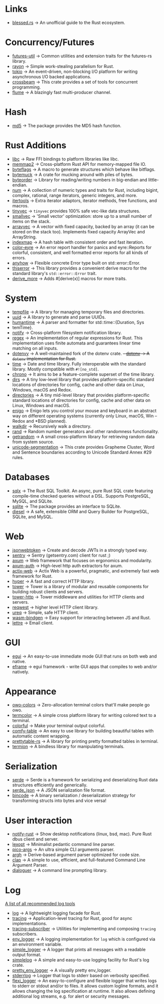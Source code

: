 # Links

- [blessed.rs](https://blessed.rs/crates) -> An unofficial guide to the Rust ecosystem.

# Concurrency/Futures

- [futures-util](https://crates.io/crates/futures-util) -> Common utilities and extension traits for the futures-rs library.
- [rayon](https://crates.io/crates/rayon) -> Simple work-stealing parallelism for Rust.
- [tokio](https://crates.io/crates/tokio) -> An event-driven, non-blocking I/O platform for writing asynchronous I/O backed applications.
- [crossbeam](https://crates.io/crates/crossbeam) -> This crate provides a set of tools for concurrent programming.
- [flume](https://crates.io/crates/flume) -> A blazingly fast multi-producer channel.

# Hash

- [md5](https://crates.io/crates/md5) -> The package provides the MD5 hash function.

# Rust Additions

- [libc](https://crates.io/crates/libc) -> Raw FFI bindings to platform libraries like libc.
- [memmap2](https://crates.io/crates/memmap2) -> Cross-platform Rust API for memory-mapped file IO.
- [byteflags](https://crates.io/crates/bitflags) -> A macro to generate structures which behave like bitflags.
- [bytemuck](https://crates.io/crates/bytemuck) -> A crate for mucking around with piles of bytes.
- [byteorder](https://crates.io/crates/byteorder) -> Library for reading/writing numbers in big-endian and little-endian.
- [num](https://crates.io/crates/num) -> A collection of numeric types and traits for Rust, including bigint, complex, rational, range iterators, generic integers, and more.
- [itertools](https://crates.io/crates/itertools) -> Extra iterator adaptors, iterator methods, free functions, and macros.
- [tinyvec](https://crates.io/crates/tinyvec) -> `tinyvec` provides 100% safe vec-like data structures.
- [smallvec](https://crates.io/crates/smallvec) -> 'Small vector' optimization: store up to a small number of items on the stack.
- [arrayvec](https://crates.io/crates/arrayvec) -> A vector with fixed capacity, backed by an array (it can be stored on the stack too). Implements fixed capacity ArrayVec and ArrayString.
- [indexmap](https://crates.io/crates/indexmap) -> A hash table with consistent order and fast iteration.
- [color-eyre](https://crates.io/crates/color-eyre) -> An error report handler for panics and eyre::Reports for colorful, consistent, and well formatted error reports for all kinds of errors.
- [anyhow](https://crates.io/crates/anyhow) -> Flexible concrete Error type built on std::error::Error.
- [thiserror](https://crates.io/crates/thiserror) -> This library provides a convenient derive macro for the standard library's `std::error::Error` trait.
- [derive_more](https://crates.io/crates/derive_more) -> Adds #[derive(x)] macros for more traits.

# System

- [tempfile](https://crates.io/crates/tempfile) -> A library for managing temporary files and directories.
- [uuid](https://crates.io/crates/uuid) -> A library to generate and parse UUIDs.
- [humantime](https://crates.io/crates/humantime) -> A parser and formatter for std::time::{Duration, Sys
- temTime}.
- [notify](https://crates.io/crates/notify) -> Cross-platform filesystem notification library.
- [regex](https://crates.io/crates/regex) -> An implementation of regular expressions for Rust. This implementation uses finite automata and guarantees linear time matching on all inputs.
- [dotenvy](https://crates.io/crates/dotenvy) -> A well-maintained fork of the dotenv crate.
~~- [dotenv](https://crates.io/crates/dotenv) -> A `dotenv` implementation for Rust.~~
- [time](https://crates.io/crates/time) -> Date and time library. Fully interoperable with the standard library. Mostly compatible with `#![no_std]`.
- [chrono](https://crates.io/crates/chrono) -> It aims to be a feature-complete superset of the time library.
- [dirs](https://crates.io/crates/dirs) -> A tiny low-level library that provides platform-specific standard locations of directories for config, cache and other data on Linux, Windows, macOS and Redox.
- [directories](https://crates.io/crates/directories) -> A tiny mid-level library that provides platform-specific standard locations of directories for config, cache and other data on Linux, Windows and macOS.
- [enigo](https://crates.io/crates/enigo) -> Enigo lets you control your mouse and keyboard in an abstract way on different operating systems (currently only Linux, macOS, Win – Redox and *BSD planned).
- [walkdir](https://crates.io/crates/walkdir) -> Recursively walk a directory.
- [rand](https://crates.io/crates/rand) -> Random number generators and other randomness functionality.
- [getrandom](https://crates.io/crates/getrandom) -> A small cross-platform library for retrieving random data from system source.
- [unicode-segmentation](https://crates.io/crates/unicode-segmentation) -> This crate provides Grapheme Cluster, Word and Sentence boundaries according to Unicode Standard Annex #29 rules.

# Databases

- [sqlx](https://crates.io/crates/sqlx) -> The Rust SQL Toolkit. An async, pure Rust SQL crate featuring compile-time checked queries without a DSL. Supports PostgreSQL, MySQL, and SQLite.
- [sqlite](https://crates.io/crates/sqlite) -> The package provides an interface to SQLite.
- [diesel](https://crates.io/crates/diesel) -> A safe, extensible ORM and Query Builder for PostgreSQL, SQLite, and MySQL.

# Web

- [jsonwebtoken](https://crates.io/crates/jsonwebtoken) -> Create and decode JWTs in a strongly typed way.
- [sentry](https://crates.io/crates/sentry) -> Sentry (getsentry.com) client for rust ;)
- [axum](https://crates.io/crates/axum) -> Web framework that focuses on ergonomics and modularity.
- [axum-auth](https://crates.io/crates/axum-auth) -> High-level http auth extractors for axum.
- [actix-web](https://crates.io/crates/actix-web) -> Actix Web is a powerful, pragmatic, and extremely fast web framework for Rust.
- [hyper](https://crates.io/crates/hyper) -> A fast and correct HTTP library.
- [tower](https://crates.io/crates/tower) -> Tower is a library of modular and reusable components for building robust clients and servers.
- [tower-http](https://crates.io/crates/tower-http) -> Tower middleware and utilities for HTTP clients and servers.
- [reqwest](https://crates.io/crates/reqwest) -> higher level HTTP client library.
- [ureq](https://crates.io/crates/ureq) -> Simple, safe HTTP client.
- [wasm-bindgen](https://crates.io/crates/wasm-bindgen) -> Easy support for interacting between JS and Rust.
- [lettre](https://crates.io/crates/lettre) -> Email client.

# GUI

- [egui](https://crates.io/crates/egui) -> An easy-to-use immediate mode GUI that runs on both web and native.
- [eframe](https://crates.io/crates/eframe) -> egui framework - write GUI apps that compiles to web and/or natively.

# Appearance

- [owo-colors](https://crates.io/crates/owo-colors) -> Zero-allocation terminal colors that'll make people go owo.
- [termcolor](https://crates.io/crates/termcolor) -> A simple cross platform library for writing colored text to a terminal.
- [colorful](https://crates.io/crates/colorful) -> Make your terminal output colorful.
- [comfy-table](https://crates.io/crates/comfy-table) -> An easy to use library for building beautiful tables with automatic content wrapping.
- [prettytable-rs](https://crates.io/crates/prettytable-rs) -> A library for printing pretty formatted tables in terminal.
- [termion](https://crates.io/crates/termion) -> A bindless library for manipulating terminals.

# Serialization

- [serde](https://crates.io/crates/serde) -> Serde is a framework for serializing and deserializing Rust data structures efficiently and generically.
- [serde_json](https://crates.io/crates/serde_json) -> A JSON serialization file format.
- [bincode](https://crates.io/crates/bincode) -> A binary serialization / deserialization strategy for transforming structs into bytes and vice versa!

# User interaction

- [notify-rust](https://crates.io/crates/notify-rust) -> Show desktop notifications (linux, bsd, mac). Pure Rust dbus client and server.
- [lexopt](https://crates.io/crates/lexopt) -> Minimalist pedantic command line parser.
- [pico-args](https://crates.io/crates/pico-args) -> An ultra simple CLI arguments parser.
- [argh](https://crates.io/crates/argh) -> Derive-based argument parser optimized for code size.
- [clap](https://crates.io/crates/clap) -> A simple to use, efficient, and full-featured Command Line Argument Parser.
- [dialoguer](https://crates.io/crates/dialoguer) -> A command line prompting library.

# Log

[A list of all recommended log tools](https://docs.rs/log/latest/log/)

- [log](https://crates.io/crates/log) -> A lightweight logging facade for Rust.
- [tracing](https://crates.io/crates/tracing) -> Application-level tracing for Rust, good for async implementations.
- [tracing-subscriber](https://crates.io/crates/tracing-subscriber) -> Utilities for implementing and composing `tracing` subscribers.
- [env_logger](https://crates.io/crates/env_logger) -> A logging implementation for `log` which is configured via an environment variable.
- [simple_logger](https://crates.io/crates/simple_logger) -> A logger that prints all messages with a readable output format.
- [simplelog](https://crates.io/crates/simplelog) -> A simple and easy-to-use logging facility for Rust's log crate.
- [pretty_env_logger](https://crates.io/crates/pretty_env_logger) -> A visually pretty env_logger.
- [stderrlog](https://crates.io/crates/stderrlog) -> Logger that logs to stderr based on verbosity specified.
- [flexi_logger](https://crates.io/crates/flexi_logger) -> An easy-to-configure and flexible logger that writes logs to stderr or stdout and/or to files. It allows custom logline formats, and it allows changing the log specification at runtime. It also allows defining additional log streams, e.g. for alert or security messages.